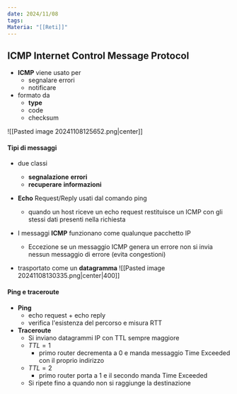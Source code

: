 ```yaml
---
date: 2024/11/08
tags: 
Materia: "[[Reti]]"
---
```

## ICMP Internet Control Message Protocol
- **ICMP** viene usato per 
	- segnalare errori
	- notificare
- formato da
	- **type**
	- code
	- checksum
	
![[Pasted image 20241108125652.png|center]]

#### Tipi di messaggi
- due classi
	- **segnalazione** **errori**
	- **recuperare** **informazioni**
- **Echo** Request/Reply usati dal comando ping
	- quando un host riceve un echo request restituisce un ICMP con gli stessi dati presenti nella richiesta
- I messaggi **ICMP** funzionano come qualunque pacchetto IP
	- Eccezione se un messaggio ICMP genera un errore non si invia nessun messaggio di errore (evita congestioni)

- trasportato come un **datagramma**
![[Pasted image 20241108130335.png|center|400]]
#### Ping e traceroute
- **Ping**
	- echo request + echo reply
	- verifica l'esistenza del percorso e misura RTT
- **Traceroute**
	- Si inviano datagrammi IP con TTL sempre maggiore
	- $TTL = 1$ 
		- primo router decrementa a 0 e manda messaggio Time Exceeded con il proprio indirizzo
	- $TTL = 2$ 
		- primo router porta a 1 e il secondo manda Time Exceeded
	- Si ripete fino a quando non si raggiunge la destinazione 

